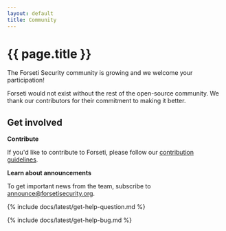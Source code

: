 ```yaml
---
layout: default
title: Community
---
```

# {{ page.title }}

The Forseti Security community is growing and we welcome your participation!

Forseti would not exist without the rest of the open-source community. We thank
our contributors for their commitment to making it better.

## Get involved

**Contribute**

If you'd like to contribute to Forseti, please follow our
[contribution guidelines](https://github.com/GoogleCloudPlatform/forseti-security/blob/stable/.github/CONTRIBUTING.md).

**Learn about announcements**

To get important news from the team, subscribe to
[announce@forsetisecurity.org](https://groups.google.com/a/forsetisecurity.org/forum/#!forum/announce).

{% include docs/latest/get-help-question.md %}

{% include docs/latest/get-help-bug.md %}
